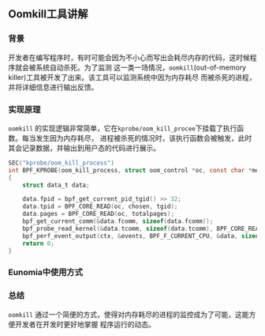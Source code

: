 ## Oomkill工具讲解

### 背景
开发者在编写程序时，有时可能会因为不小心而写出会耗尽内存的代码，这时候程序就会被系统自动杀死。为了监测
这一类一场情况，`oomkill`(out-of-memory killer)工具被开发了出来。该工具可以监测系统中因为内存耗尽
而被杀死的进程，并将详细信息进行输出反馈。

### 实现原理
`oomkill` 的实现逻辑非常简单，它在`kprobe/oom_kill_procee`下挂载了执行函数。每当发生因为内存耗尽，
进程被杀死的情况时，该执行函数会被触发，此时其会记录数据，并输出到用户态的代码进行展示。
```c
SEC("kprobe/oom_kill_process")
int BPF_KPROBE(oom_kill_process, struct oom_control *oc, const char *message)
{
	struct data_t data;

	data.fpid = bpf_get_current_pid_tgid() >> 32;
	data.tpid = BPF_CORE_READ(oc, chosen, tgid);
	data.pages = BPF_CORE_READ(oc, totalpages);
	bpf_get_current_comm(&data.fcomm, sizeof(data.fcomm));
	bpf_probe_read_kernel(&data.tcomm, sizeof(data.tcomm), BPF_CORE_READ(oc, chosen, comm));
	bpf_perf_event_output(ctx, &events, BPF_F_CURRENT_CPU, &data, sizeof(data));
	return 0;
}
```

### Eunomia中使用方式


### 总结
`oomkill` 通过一个简便的方式，使得对内存耗尽的进程的监控成为了可能，这能方便开发者在开发时更好地掌握
程序运行的动态。